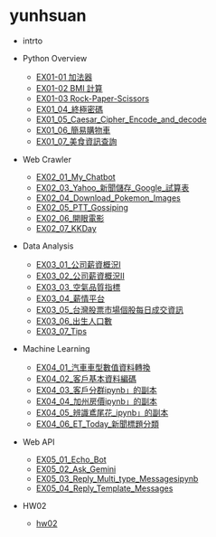 # yunhsuan
- intrto
  
- Python Overview
  - [EX01-01 加法器](EX01_01_加法器.ipynb) 
  - [EX01-02 BMI 計算](EX01_02_BMI_計算.ipynb)
  - [EX01-03 Rock-Paper-Scissors](EX01_03_Rock_Paper_Scissors.ipynb)
  - [EX01_04_終極密碼](EX01_04_終極密碼.ipynb)
  - [EX01_05_Caesar_Cipher_Encode_and_decode](EX01_05_Caesar_Cipher_Encode_and_decode.ipynb)
  - [EX01_06_簡易購物車](EX01_06_簡易購物車.ipynb)
  - [EX01_07_美食資訊查詢](EX01_07_美食資訊查詢.ipynb)
- Web Crawler
  - [EX02_01_My_Chatbot](EX02_01_My_Chatbot.ipynb)
  - [EX02_03_Yahoo_新聞儲存_Google_試算表](EX02_03_Yahoo_新聞儲存_Google_試算表.ipynb)
  - [EX02_04_Download_Pokemon_Images](EX02_04_Download_Pokemon_Images.ipynb)
  - [EX02_05_PTT_Gossiping](EX02_05_PTT_Gossiping.ipynb)
  - [EX02_06_開眼電影](EX02_06_開眼電影.ipynb)
  - [EX02_07_KKDay](EX02_07_KKDay.ipynb)

- Data Analysis
  - [EX03_01_公司薪資概況Ⅰ](EX03_01_公司薪資概況Ⅰ.ipynb)
  - [EX03_02_公司薪資概況Ⅱ](EX03_02_公司薪資概況Ⅱ.ipynb)
  - [EX03_03_空氣品質指標](EX03_03_空氣品質指標ipynb.ipynb)
  - [EX03_04_薪情平台](EX03_04_薪情平台ipynb.ipynb)
  - [EX03_05_台灣股票市場個股每日成交資訊](EX03_05_台灣股票市場個股每日成交資訊.ipynb)
  - [EX03_06_出生人口數](EX03_06_出生人口數.ipynb)
  - [EX03_07_Tips](EX03_07_Tips.ipynb)
- Machine Learning
  - [EX04_01_汽車車型數值資料轉換](EX04_01_汽車車型數值資料轉換.ipynb)
  - [EX04_02_客戶基本資料編碼](EX04_02_客戶基本資料編碼.ipynb)
  - [EX04_03_客戶分群ipynb」的副本](EX04_03_客戶分群ipynb」的副本.ipynb)
  - [EX04_04_加州房價ipynb」的副本](EX04_04_加州房價ipynb」的副本.ipynb)
  - [EX04_05_辨識鳶尾花_ipynb」的副本](EX04_05_辨識鳶尾花_ipynb」的副本.ipynb)
  - [EX04_06_ET_Today_新聞標題分類](EX04_06_ET_Today_新聞標題分類.ipynb)
- Web API
  - [EX05_01_Echo_Bot](EX05_01_Echo_Bot.ipynb)
  - [EX05_02_Ask_Gemini](EX05_02_Ask_Gemini.ipynb)
  - [EX05_03_Reply_Multi_type_Messagesipynb](EX05_03_Reply_Multi_type_Messagesipynb.ipynb)
  - [EX05_04_Reply_Template_Messages](EX05_04_Reply_Template_Messages.ipynb)
- HW02
  - [hw02](hw02.ipynb)
   
   

  
